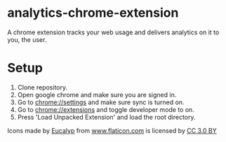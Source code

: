# analytics-chrome-extension
A chrome extension tracks your web usage and delivers analytics on it to you, the user.

# Setup
1) Clone repository.
2) Open google chrome and make sure you are signed in.
3) Go to [chrome://settings](chrome://settings) and make sure sync is turned on.
4) Go to [chrome://extensions](chrome://extensions) and toggle developer mode to on.
5) Press 'Load Unpacked Extension' and load the root directory.

<div>Icons made by <a href="https://www.flaticon.com/authors/eucalyp" title="Eucalyp">Eucalyp</a> from <a href="https://www.flaticon.com/"                 title="Flaticon">www.flaticon.com</a> is licensed by <a href="http://creativecommons.org/licenses/by/3.0/"                 title="Creative Commons BY 3.0" target="_blank">CC 3.0 BY</a></div>
